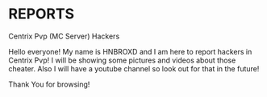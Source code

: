 # REPORTS
Centrix Pvp (MC Server) Hackers

Hello everyone! My name is HNBROXD and I am here to report hackers in Centrix Pvp!
I will be showing some pictures and videos about those cheater. 
Also I will have a youtube channel so look out for that in the future!

Thank You for browsing!

